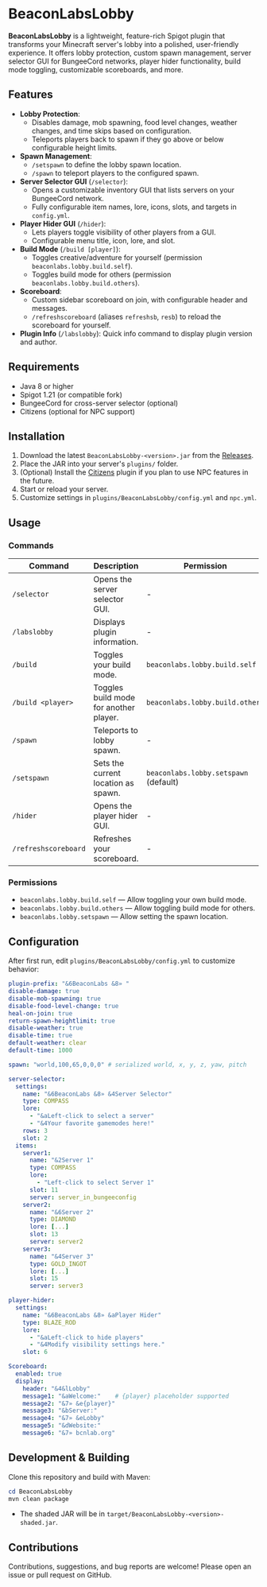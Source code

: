 # BeaconLabsLobby

**BeaconLabsLobby** is a lightweight, feature-rich Spigot plugin that transforms your Minecraft server's lobby into a polished, user-friendly experience. It offers lobby protection, custom spawn management, server selector GUI for BungeeCord networks, player hider functionality, build mode toggling, customizable scoreboards, and more.

## Features

- **Lobby Protection**:
  - Disables damage, mob spawning, food level changes, weather changes, and time skips based on configuration.
  - Teleports players back to spawn if they go above or below configurable height limits.
- **Spawn Management**:
  - `/setspawn` to define the lobby spawn location.
  - `/spawn` to teleport players to the configured spawn.
- **Server Selector GUI** (`/selector`):
  - Opens a customizable inventory GUI that lists servers on your BungeeCord network.
  - Fully configurable item names, lore, icons, slots, and targets in `config.yml`.
- **Player Hider GUI** (`/hider`):
  - Lets players toggle visibility of other players from a GUI.
  - Configurable menu title, icon, lore, and slot.
- **Build Mode** (`/build [player]`):
  - Toggles creative/adventure for yourself (permission `beaconlabs.lobby.build.self`).
  - Toggles build mode for others (permission `beaconlabs.lobby.build.others`).
- **Scoreboard**:
  - Custom sidebar scoreboard on join, with configurable header and messages.
  - `/refreshscoreboard` (aliases `refreshsb`, `resb`) to reload the scoreboard for yourself.
- **Plugin Info** (`/labslobby`): Quick info command to display plugin version and author.

## Requirements

- Java 8 or higher
- Spigot 1.21 (or compatible fork)
- BungeeCord for cross-server selector (optional)
- Citizens (optional for NPC support)

## Installation

1. Download the latest `BeaconLabsLobby-<version>.jar` from the [Releases](https://github.com/ItsBeacon/BeaconLabsLobby/releases).
2. Place the JAR into your server's `plugins/` folder.
3. (Optional) Install the [Citizens](https://www.spigotmc.org/resources/citizens.13811/) plugin if you plan to use NPC features in the future.
4. Start or reload your server.
5. Customize settings in `plugins/BeaconLabsLobby/config.yml` and `npc.yml`.

## Usage

### Commands

| Command                 | Description                                 | Permission                               |
|-------------------------|---------------------------------------------|------------------------------------------|
| `/selector`             | Opens the server selector GUI.              | -                                        |
| `/labslobby`            | Displays plugin information.                | -                                        |
| `/build`                | Toggles your build mode.                    | `beaconlabs.lobby.build.self`            |
| `/build <player>`       | Toggles build mode for another player.      | `beaconlabs.lobby.build.others`          |
| `/spawn`                | Teleports to lobby spawn.                   | -                                        |
| `/setspawn`             | Sets the current location as spawn.         | `beaconlabs.lobby.setspawn` (default)
| `/hider`                | Opens the player hider GUI.                 | -                                        |
| `/refreshscoreboard`    | Refreshes your scoreboard.                  | -                                        |

### Permissions

- `beaconlabs.lobby.build.self` — Allow toggling your own build mode.
- `beaconlabs.lobby.build.others` — Allow toggling build mode for others.
- `beaconlabs.lobby.setspawn` — Allow setting the spawn location.

## Configuration

After first run, edit `plugins/BeaconLabsLobby/config.yml` to customize behavior:

```yaml
plugin-prefix: "&6BeaconLabs &8» "
disable-damage: true
disable-mob-spawning: true
disable-food-level-change: true
heal-on-join: true
return-spawn-heightlimit: true
disable-weather: true
disable-time: true
default-weather: clear
default-time: 1000

spawn: "world,100,65,0,0,0" # serialized world, x, y, z, yaw, pitch

server-selector:
  settings:
    name: "&6BeaconLabs &8» &4Server Selector"
    type: COMPASS
    lore:
      - "&aLeft-click to select a server"
      - "&4Your favorite gamemodes here!"
    rows: 3
    slot: 2
  items:
    server1:
      name: "&2Server 1"
      type: COMPASS
      lore:
        - "Left-click to select Server 1"
      slot: 11
      server: server_in_bungeeconfig
    server2:
      name: "&6Server 2"
      type: DIAMOND
      lore: [...]
      slot: 13
      server: server2
    server3:
      name: "&4Server 3"
      type: GOLD_INGOT
      lore: [...]
      slot: 15
      server: server3

player-hider:
  settings:
    name: "&6BeaconLabs &8» &aPlayer Hider"
    type: BLAZE_ROD
    lore:
      - "&aLeft-click to hide players"
      - "&4Modify visibility settings here."
    slot: 6

Scoreboard:
  enabled: true
  display:
    header: "&4&lLobby"
    message1: "&aWelcome:"    # {player} placeholder supported
    message2: "&7» &e{player}"
    message3: "&bServer:"
    message4: "&7» &eLobby"
    message5: "&dWebsite:"
    message6: "&7» bcnlab.org"
```

## Development & Building

Clone this repository and build with Maven:

```powershell
cd BeaconLabsLobby
mvn clean package
```

- The shaded JAR will be in `target/BeaconLabsLobby-<version>-shaded.jar`.

## Contributions

Contributions, suggestions, and bug reports are welcome! Please open an issue or pull request on GitHub.
